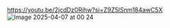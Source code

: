 https://youtu.be/2jcdDz0Rihw?si=Z9Z5lSnm184awC5X
![Image 2025-04-07 at 00 24](https://github.com/user-attachments/assets/a4360d2a-282b-4785-863a-8a41833b3e17)
